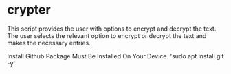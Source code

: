 # crypter
This script provides the user with options to encrypt and decrypt the text. The user selects the relevant option to encrypt or decrypt the text and makes the necessary entries.

Install
Github Package Must Be Installed On Your Device.
'sudo apt install git -y'
